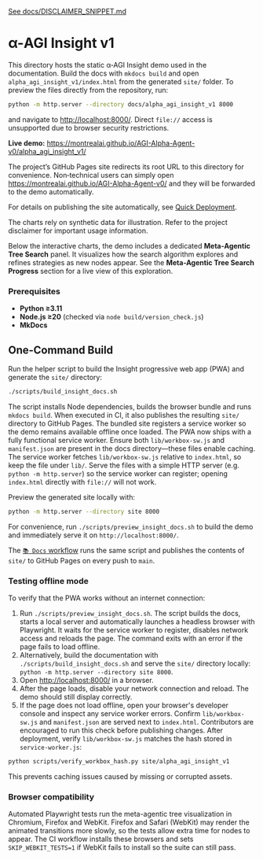 [See docs/DISCLAIMER_SNIPPET.md](../DISCLAIMER_SNIPPET.md)

# α-AGI Insight v1

This directory hosts the static α‑AGI Insight demo used in the documentation. Build the docs with `mkdocs build` and open `alpha_agi_insight_v1/index.html` from the generated `site/` folder. To preview the files directly from the repository, run:

```bash
python -m http.server --directory docs/alpha_agi_insight_v1 8000
```

and navigate to <http://localhost:8000/>. Direct `file://` access is unsupported due to browser security restrictions.

**Live demo:** <https://montrealai.github.io/AGI-Alpha-Agent-v0/alpha_agi_insight_v1/>

The project’s GitHub Pages site redirects its root URL to this directory for
convenience. Non‑technical users can simply open
<https://montrealai.github.io/AGI-Alpha-Agent-v0/> and they will be forwarded
to the demo automatically.

For details on publishing the site automatically, see [Quick Deployment](../HOSTING_INSTRUCTIONS.md#quick-deployment).

The charts rely on synthetic data for illustration. Refer to the project disclaimer for important usage information.

Below the interactive charts, the demo includes a dedicated **Meta‑Agentic Tree Search** panel. It visualizes how the search algorithm explores and refines strategies as new nodes appear. See the **Meta-Agentic Tree Search Progress** section for a live view of this exploration.

### Prerequisites

* **Python ≥3.11**
* **Node.js ≥20** (checked via `node build/version_check.js`)
* **MkDocs**

## One-Command Build

Run the helper script to build the Insight progressive web app (PWA) and generate the `site/` directory:

```bash
./scripts/build_insight_docs.sh
```

The script installs Node dependencies, builds the browser bundle and runs `mkdocs build`. When executed in CI, it also publishes the resulting `site/` directory to GitHub Pages.
The bundled site registers a service worker so the demo remains available offline once loaded. The PWA now ships with a fully functional service worker. Ensure both `lib/workbox-sw.js` and `manifest.json` are present in the docs directory—these files enable caching. The service worker fetches `lib/workbox-sw.js` relative to `index.html`, so keep the file under `lib/`. Serve the files with a simple HTTP server (e.g. `python -m http.server`) so the service worker can register; opening `index.html` directly with `file://` will not work.

Preview the generated site locally with:

```bash
python -m http.server --directory site 8000
```

For convenience, run `./scripts/preview_insight_docs.sh` to build the demo and immediately serve it on `http://localhost:8000/`.

The [`📚 Docs` workflow](../../.github/workflows/docs.yml) runs the same script and publishes the contents of `site/` to GitHub Pages on every push to `main`.

### Testing offline mode

To verify that the PWA works without an internet connection:

1. Run `./scripts/preview_insight_docs.sh`. The script builds the docs, starts a
   local server and automatically launches a headless browser with Playwright.
   It waits for the service worker to register, disables network access and
   reloads the page. The command exits with an error if the page fails to load
   offline.
2. Alternatively, build the documentation with `./scripts/build_insight_docs.sh`
   and serve the `site/` directory locally:
   `python -m http.server --directory site 8000`.
3. Open <http://localhost:8000/> in a browser.
4. After the page loads, disable your network connection and reload.
   The demo should still display correctly.
5. If the page does not load offline, open your browser's developer console
   and inspect any service worker errors. Confirm `lib/workbox-sw.js` and
   `manifest.json` are served next to `index.html`.
Contributors are encouraged to run this check before publishing changes.
After deployment, verify `lib/workbox-sw.js` matches the hash stored in
`service-worker.js`:

```bash
python scripts/verify_workbox_hash.py site/alpha_agi_insight_v1
```

This prevents caching issues caused by missing or corrupted assets.

### Browser compatibility

Automated Playwright tests run the meta-agentic tree visualization in
Chromium, Firefox and WebKit. Firefox and Safari (WebKit) may render the
animated transitions more slowly, so the tests allow extra time for nodes to
appear. The CI workflow installs these browsers and sets `SKIP_WEBKIT_TESTS=1`
if WebKit fails to install so the suite can still pass.
